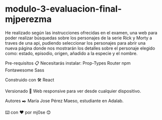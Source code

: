 # modulo-3-evaluacion-final-mjperezma

He realizado según las instrucciones ofrecidas en el examen, una web para poder realizar búsquedas sobre los personajes de la serie Rick y Morty a traves de una api, pudiendo seleccionar los personajes para abrir una nueva página donde nos mostrarán los detalles sobre el personaje elegido como: estado, episodio, origen, añadido a la especie y el nombre.

Pre-requisitos :clipboard:
Necesitarás instalar:
Prop-Types
Router npm
Fontawesome
Sass

Construido con :hammer_and_wrench:
React

Versionado :pushpin:
Web responsive para ver desde cualquier dispositivo.

Autores :black_nib:
María Jose Pérez Maeso, estudiante en Adalab.

:keyboard: con :heart: por mj0se :blush:
